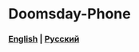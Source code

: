 # Doomsday-Phone
### [English]([https://github.com/clicedvly768/Doomsday-Phone/blob/main/README.md]) | [Русский](https://github.com/clicedvly768/Doomsday-Phone/blob/main/README_RU.md)
